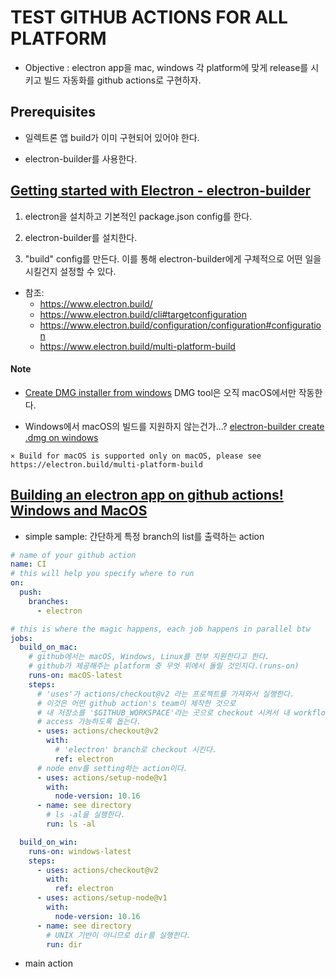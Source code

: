 # TEST GITHUB ACTIONS FOR ALL PLATFORM
* Objective : electron app을 mac, windows 각 platform에 맞게 release를
시키고 빌드 자동화를 github actions로 구현하자.

## Prerequisites
* 일렉트론 앱 build가 이미 구현되어 있어야 한다.

* electron-builder를 사용한다.

## [Getting started with Electron - electron-builder](https://www.youtube.com/watch?v=XEBcBEM9Zj4)
1) electron을 설치하고 기본적인 package.json config를 한다.

2) electron-builder를 설치한다.

3) "build" config를 만든다. 이를 통해 electron-builder에게 구체적으로 어떤 일을 시킬건지 설정할 수 있다.

* 참조:
    - https://www.electron.build/
    - https://www.electron.build/cli#targetconfiguration
    - https://www.electron.build/configuration/configuration#configuration
    - https://www.electron.build/multi-platform-build

#### Note
* [Create DMG installer from windows](https://github.com/electron-userland/electron-builder/issues/1591)
DMG tool은 오직 macOS에서만 작동한다.

* Windows에서 macOS의 빌드를 지원하지 않는건가...?
[electron-builder create .dmg on windows](https://stackoverflow.com/questions/57982770/electron-builder-create-dmg-on-windows)
~~~
⨯ Build for macOS is supported only on macOS, please see https://electron.build/multi-platform-build
~~~

## [Building an electron app on github actions! Windows and MacOS](https://medium.com/@johnjjung/building-an-electron-app-on-github-actions-windows-and-macos-53ab69703f7c)

* simple sample:
    간단하게 특정 branch의 list를 출력하는 action
~~~yml
# name of your github action
name: CI
# this will help you specify where to run
on:
  push:
    branches:
      - electron

# this is where the magic happens, each job happens in parallel btw
jobs:
  build_on_mac:
    # github에서는 macOS, Windows, Linux를 전부 지원한다고 한다.
    # github가 제공해주는 platform 중 무엇 위에서 돌릴 것인지다.(runs-on)
    runs-on: macOS-latest
    steps:
      # 'uses'가 actions/checkout@v2 라는 프로젝트를 가져와서 실행한다.
      # 이것은 어떤 github action's team이 제작한 것으로
      # 내 저장소를 '$GITHUB_WORKSPACE'라는 곳으로 checkout 시켜서 내 workflow가
      # access 가능하도록 돕는다.
      - uses: actions/checkout@v2
        with:
          # 'electron' branch로 checkout 시킨다.
          ref: electron
      # node env를 setting하는 action이다.
      - uses: actions/setup-node@v1
        with:
          node-version: 10.16
      - name: see directory
        # ls -al을 실행한다.
        run: ls -al

  build_on_win:
    runs-on: windows-latest
    steps:
      - uses: actions/checkout@v2
        with:
          ref: electron
      - uses: actions/setup-node@v1
        with:
          node-version: 10.16
      - name: see directory
        # UNIX 기반이 아니므로 dir를 실행한다.
        run: dir
~~~

* main action